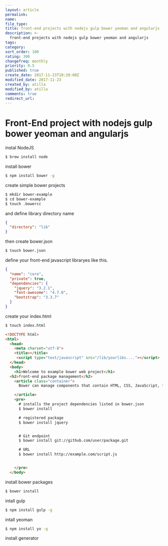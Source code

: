 ```yaml
---
layout: article
permalink:
name:
file_type:
title: front-end projects with nodejs gulp bower yeoman and angularjs
description: >-
  front-end projects with nodejs gulp bower yeoman and angularjs
tags:  
category:  
sort_order: 100
rating: 300
changefreq: monthly
priority: 0.5
published: true
create_date: 2017-11-23T10:20:00Z
modified_date: 2017-11-23
created_by: atilla
modified_by: atilla
comments: true
redirect_url:
---
```


# Front-End project with nodejs gulp bower yeoman and angularjs


instal NodeJS

```bash
$ brew install node
```

install bower
```bash
$ npm install bower -g
```

create simple bower projects

```bash
$ mkdir bower-example
$ cd bower-example
$ touch .bowercc
```
and define library directory name

```json
{
  "directory": "lib"
}
```
then  create bower.json
```bash
$ touch bower.json
```
define your front-end javascript libraryes like this.

```json
{
  "name": "core",
  "private": true,
  "dependencies": {
    "jquery": "3.2.1",
    "font-awesome": "4.7.0",
    "bootstrap": "3.3.7"
  }
}
```

create your index.html
```bash
$ touch index.html
```
```html
<!DOCTYPE html>
<html>
  <head>
    <meta charset="utf-8">
    <title></title>
     <script type="text/javascript" src="/lib/yourlibs...."></script>
  </head>
  <body>
    <h1>Welcome to example bower web project</h1>
  <h2>front-end package management</h2>
    <article class="container">
      Bower can manage components that contain HTML, CSS, JavaScript, fonts or even image files

    </article>
    <pre>
      # installs the project dependencies listed in bower.json
      $ bower install

      # registered package
      $ bower install jquery


      # Git endpoint
      $ bower install git://github.com/user/package.git

      # URL
      $ bower install http://example.com/script.js


    </pre>
  </body>
```
install bower packages
```bash
$ bower install
```
intall gulp

```bash
$ npm install gulp -g
```

intall yeoman
```bash
$ npm install yo -g
```

install generator

```bash

```
